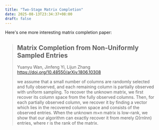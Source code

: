 ```yaml
---
title: "Two-Stage Matrix Completion"
date: 2025-08-13T23:34:37+08:00
draft: false
---
```


Here's one more interesting matrix completion paper:

> ## Matrix Completion from Non-Uniformly Sampled Entries
>
> Yuanyu Wan, Jinfeng Yi, Lijun Zhang  https://doi.org/10.48550/arXiv.1806.10308
>
> we assume that a small number of columns are randomly selected and fully observed, and each remaining column is partially observed with uniform sampling. To recover the unknown matrix, we first recover its column space from the fully observed columns. Then, for each partially observed column, we recover it by finding a vector which lies in the recovered column space and consists of the observed entries. When the unknown m×n matrix is low-rank, we show that our algorithm can exactly recover it from merely Ω(rnlnn) entries, where r is the rank of the matrix.
